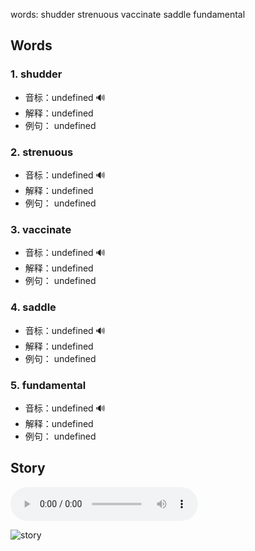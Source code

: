 words: shudder strenuous vaccinate saddle fundamental

## Words
### 1. shudder
- 音标：undefined <span style="cursor: pointer;" onclick="document.getElementById('audio-player-1').play()">🔊</span>
  <audio id="audio-player-1" src="" style="display:none;"></audio>
- 解释：undefined
- 例句：
undefined

### 2. strenuous
- 音标：undefined <span style="cursor: pointer;" onclick="document.getElementById('audio-player-2').play()">🔊</span>
  <audio id="audio-player-2" src="" style="display:none;"></audio>
- 解释：undefined
- 例句：
undefined

### 3. vaccinate
- 音标：undefined <span style="cursor: pointer;" onclick="document.getElementById('audio-player-3').play()">🔊</span>
  <audio id="audio-player-3" src="" style="display:none;"></audio>
- 解释：undefined
- 例句：
undefined

### 4. saddle
- 音标：undefined <span style="cursor: pointer;" onclick="document.getElementById('audio-player-4').play()">🔊</span>
  <audio id="audio-player-4" src="" style="display:none;"></audio>
- 解释：undefined
- 例句：
undefined

### 5. fundamental
- 音标：undefined <span style="cursor: pointer;" onclick="document.getElementById('audio-player-5').play()">🔊</span>
  <audio id="audio-player-5" src="" style="display:none;"></audio>
- 解释：undefined
- 例句：
undefined

## Story





<audio controls>
  <source src="" type="audio/mpeg">
  你的浏览器不支持音频元素。
</audio>
    

![story]()

